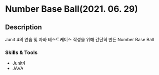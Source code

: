 # Number Base Ball(2021. 06. 29)



## Description



Junit 4의 연습 및 자바 테스트케이스 작성을 위해 간단히 만든 Number Base Ball



### Skills & Tools

- Junit4
- JAVA

